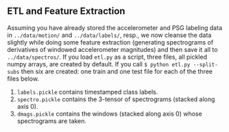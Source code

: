 ## ETL and Feature Extraction
Assuming you have already stored the accelerometer and PSG labeling data in <code>../data/motion/</code> and <code>../data/labels/</code>, resp., we now cleanse the data slightly while doing some feature extraction (generating spectrograms of derivatives of windowed accelerometer magnitudes) and then save it all to <code>../data/spectros/</code>. If you load <code>etl.py</code> as a script, three files, all pickled numpy arrays, are created by default. If you call <code>$ python etl.py --split-subs</code> then six are created: one train and one test file for each of the three files below.
1. <code>labels.pickle</code> contains timestamped class labels.
2. <code>spectro.pickle</code> contains the 3-tensor of spectrograms (stacked along axis 0).
3. <code>dmags.pickle</code> contains the windows (stacked along axis 0) whose spectrograms are taken.
